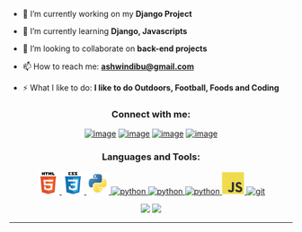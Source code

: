 - 🔭 I’m currently working on my **Django Project**

- 🌱 I’m currently learning **Django, Javascripts**

- 👯 I’m looking to collaborate on **back-end projects**

- 📫 How to reach me: **ashwindibu@gmail.com**

- ⚡ What I like to do: **I like to do Outdoors, Football, Foods and Coding**

<h3 align="center">Connect with me:</h3>
<div align="center">

[![image](https://img.shields.io/badge/LinkedIn-0077B5?style=for-the-badge&logo=linkedin&logoColor=white)](https://www.linkedin.com/in/ashwin-john-dibu-73a6391b9/)
[![image](https://img.shields.io/badge/Instagram-E4405F?style=for-the-badge&logo=instagram&logoColor=white)](https://www.instagram.com/ashwin_john_dibu/)
[![image](https://img.shields.io/badge/Twitter-1DA1F2?style=for-the-badge&logo=twitter&logoColor=white)](https://twitter.com/ashwindibu)
[![image](https://img.shields.io/badge/Gmail-D14836?style=for-the-badge&logo=gmail&logoColor=white)](mailto:ashwindibu@gmail.com)
  
</div>

<h3 align="center">Languages and Tools:</h3>

<p align="center"> 
  <a href="https://www.w3.org/html/" target="_blank"> 
    <img src="https://raw.githubusercontent.com/devicons/devicon/master/icons/html5/html5-original-wordmark.svg" alt="html5" width="40" height="40"/> 
  </a>
  <a href="https://www.w3schools.com/css/" target="_blank"> 
    <img src="https://raw.githubusercontent.com/devicons/devicon/master/icons/css3/css3-original-wordmark.svg" alt="css3" width="40" height="40"/> 
  </a> 
  <a href="https://www.python.org" target="_blank"> 
    <img src="https://raw.githubusercontent.com/devicons/devicon/master/icons/python/python-original.svg" alt="python" width="40" height="40"/> 
  </a>  
  
  <a href="https://www.djangoproject.com/" target="_blank"> 
    <img src="https://avatars.githubusercontent.com/u/27804?s=200&v=4" alt="python" width="40" height="40"/> 
  </a>  
  
   <a href="https://react.dev/" target="_blank"> 
    <img src="https://upload.wikimedia.org/wikipedia/commons/thumb/a/a7/React-icon.svg/1200px-React-icon.svg.png" alt="python" width="40" height="40"/> 
  </a>  
  
  <a href="https://wordpress.com/" target="_blank"> 
    <img src="https://cdn-icons-png.flaticon.com/128/174/174881.png" alt="python" width="40" height="40"/> 
  </a>  
  
  <a href="https://developer.mozilla.org/en-US/docs/Web/JavaScript" target="_blank"> 
    <img src="https://raw.githubusercontent.com/devicons/devicon/master/icons/javascript/javascript-original.svg" alt="javascript" width="40" height="40"/> 
  </a> 
 
  <a href="https://git-scm.com/" target="_blank"> 
    <img src="https://www.vectorlogo.zone/logos/git-scm/git-scm-icon.svg" alt="git" width="40" height="40"/> 
  </a>
</p>

<p align= "center">
  <img height= "150" src="https://github-readme-stats.vercel.app/api?username=ashwindibu&show_icons=true&theme=react" />
  <img height= "150" src="https://github-readme-stats.vercel.app/api/top-langs/?username=ashwindibu&theme=react&layout=compact" />
</p>

------


